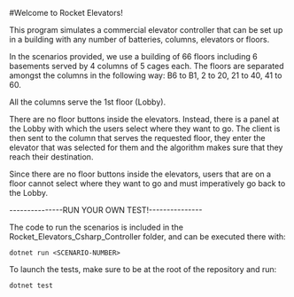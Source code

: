 #Welcome to Rocket Elevators!

This program simulates a commercial elevator controller that can be set up in a building with any number of batteries, columns, elevators or floors.

In the scenarios provided, we use a building of 66 floors including 6 basements served by 4 columns of 5 cages each. The floors are separated amongst the columns in the following way: B6 to B1, 2 to 20, 21 to 40, 41 to 60.

All the columns serve the 1st floor (Lobby). 

There are no floor buttons inside the elevators. Instead, there is a panel at the Lobby with which the users select where they want to go.
The client is then sent to the column that serves the requested floor, they enter the elevator that was selected for them and the algorithm makes sure that they reach their destination.

Since there are no floor buttons inside the elevators, users that are on a floor cannot select where they want to go and must imperatively go back to the Lobby.

---------------RUN YOUR OWN TEST!---------------

The code to run the scenarios is included in the Rocket_Elevators_Csharp_Controller folder, and can be executed there with:

`dotnet run <SCENARIO-NUMBER>`


To launch the tests, make sure to be at the root of the repository and run:

`dotnet test`



